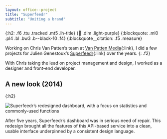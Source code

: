 ```yaml
---
layout: office--project
title: "Superfeedr"
subtitle: "Uniting a brand"
---
```


{:h2: .f6 .ttu .tracked .mt5 .lh-title}
{:link: .dim .light-purple}
{:blockquote: .ml0 .pl4 .bl .bw3 .b--black-10 .f4}
{:blockquote__citation: .f5 .measure}

Working on Chris Van Patten’s team at [Van Patten Media](http://van.patten.media){:link},
I did a few projects for Julien Genestoux’s [Superfeedr](https://superfeedr.com){:link} over the years.
{: .f2}

With Chris taking the lead on project management and design, I worked as a designer and front-end developer.

## A new look (2014)
{:h2}

![Superfeedr’s redesigned dashboard, with a focus on statistics and commonly-used functions](/assets/img/superfeedr.png)

After five years, Superfeedr’s dashboard was in serious need of repair. This redesign brought all the features of this
API-based service into a clean, usable interface underpinned by a consistent design language.
